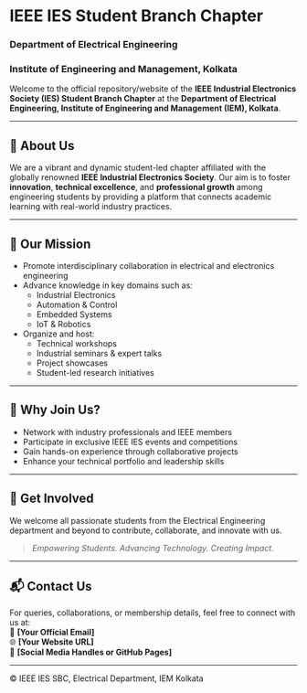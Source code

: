 # IEEE IES Student Branch Chapter  
### Department of Electrical Engineering  
### Institute of Engineering and Management, Kolkata  

Welcome to the official repository/website of the **IEEE Industrial Electronics Society (IES) Student Branch Chapter** at the **Department of Electrical Engineering, Institute of Engineering and Management (IEM), Kolkata**.

---

## 🌟 About Us

We are a vibrant and dynamic student-led chapter affiliated with the globally renowned **IEEE Industrial Electronics Society**. Our aim is to foster **innovation**, **technical excellence**, and **professional growth** among engineering students by providing a platform that connects academic learning with real-world industry practices.

---

## 🎯 Our Mission

- Promote interdisciplinary collaboration in electrical and electronics engineering
- Advance knowledge in key domains such as:
  - Industrial Electronics  
  - Automation & Control  
  - Embedded Systems  
  - IoT & Robotics  
- Organize and host:
  - Technical workshops  
  - Industrial seminars & expert talks  
  - Project showcases  
  - Student-led research initiatives

---

## 🔗 Why Join Us?

- Network with industry professionals and IEEE members
- Participate in exclusive IEEE IES events and competitions
- Gain hands-on experience through collaborative projects
- Enhance your technical portfolio and leadership skills

---

## 📣 Get Involved

We welcome all passionate students from the Electrical Engineering department and beyond to contribute, collaborate, and innovate with us.

> _Empowering Students. Advancing Technology. Creating Impact._

---

## 📬 Contact Us

For queries, collaborations, or membership details, feel free to connect with us at:  
📧 **[Your Official Email]**  
🌐 **[Your Website URL]**  
🔗 **[Social Media Handles or GitHub Pages]**

---

© IEEE IES SBC, Electrical Department, IEM Kolkata  
